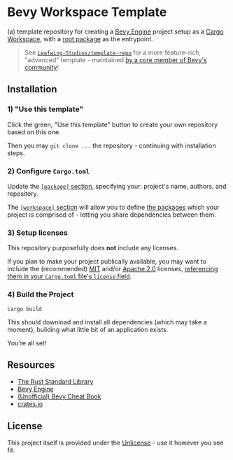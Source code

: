 # Bevy Workspace Template

(a) template repository for creating a [Bevy Engine](https://bevyengine.org/) project setup as a [Cargo Workspace](https://doc.rust-lang.org/book/ch14-03-cargo-workspaces.html), with a [root package](https://doc.rust-lang.org/cargo/reference/workspaces.html#root-package) as the entrypoint.

> See [`Leafwing-Studios/template-repo`](https://github.com/Leafwing-Studios/template-repo) for a more feature-rich, "advanced" template - maintained [by a core member of Bevy's community](https://github.com/alice-i-cecile)!

## Installation

### 1) "Use this template"

Click the green, "Use this template" button to create your own repository based on this one.

Then you may `git clone ...` the repository - continuing with installation steps.

### 2) Configure `Cargo.toml`

Update the [`[package]` section](https://doc.rust-lang.org/cargo/reference/manifest.html#the-package-section), specifying your: project's name, authors, and repository.

The [`[workspace]` section](https://doc.rust-lang.org/cargo/reference/workspaces.html) will allow you to define [the packages](https://doc.rust-lang.org/cargo/reference/workspaces.html#package-selection) which your project is comprised of - letting you share dependencies between them.

### 3) Setup licenses

This repository purposefully does **not** include any licenses.

If you plan to make your project publically available, you may want to include the (recommended) [MIT](https://opensource.org/licenses/MIT) and/or [Apache 2.0](https://opensource.org/licenses/Apache-2.0) licenses, [referencing them in your `Cargo.toml` file's `license` field](https://doc.rust-lang.org/cargo/reference/manifest.html#the-license-and-license-file-fields).

### 4) Build the Project

```
cargo build
```

This should download and install all dependencies (which may take a moment), building what little bit of an application exists.

You're all set!

## Resources

- [The Rust Standard Library](https://doc.rust-lang.org/std/index.html)
- [Bevy Engine](https://bevyengine.org/)
- [(Unofficial) Bevy Cheat Book](https://bevy-cheatbook.github.io/)
- [crates.io](https://crates.io/)

## License

This project itself is provided under the [Unlicense](https://unlicense.org/) - use it however you see fit.
